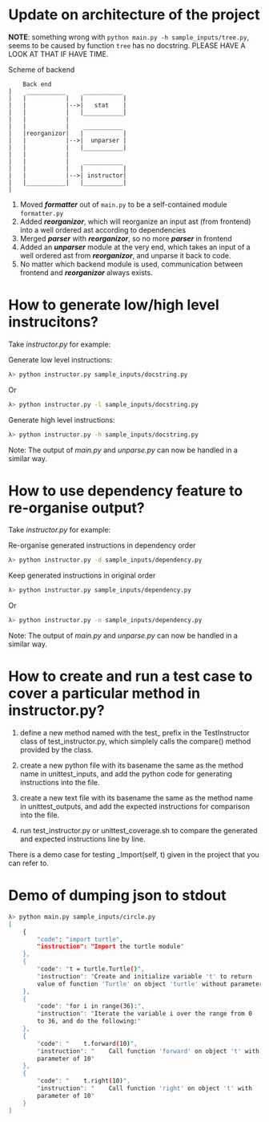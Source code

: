 # Update on architecture of the project
**NOTE**: something wrong with `python main.py -h sample_inputs/tree.py`, seems
to be caused by function `tree` has no docstring. PLEASE HAVE A LOOK AT THAT IF
HAVE TIME.

Scheme of backend
```
    Back end
|    ___________     ___________
|   |           |   |           |
|   |           |-->|   stat    |
|   |           |   |___________|
|   |           |
|   |           |    ___________
|   |reorganizor|   |           |
|   |           |-->|  unparser |
|   |           |   |___________|
|   |           |
|   |           |    ___________
|   |           |   |           |
|   |           |-->| instructor|
|   |___________|   |___________|
|
```

1. Moved _**formatter**_ out of `main.py` to be a self-contained module
   `formatter.py`
2. Added _**reorganizor**_, which will reorganize an input ast (from frontend)
   into a well ordered ast according to dependencies
3. Merged _**parser**_ with _**reorganizor**_, so no more _**parser**_ in frontend
4. Added an _**unparser**_ module at the very end, which takes an input of a
   well ordered ast from _**reorganizor**_, and unparse it back to code.
5. No matter which backend module is used, communication between frontend and
   _**reorganizor**_ always exists.

# How to generate low/high level instrucitons?

Take *instructor.py* for example:

Generate low level instructions:
```sh
λ> python instructor.py sample_inputs/docstring.py
```
Or
```sh
λ> python instructor.py -l sample_inputs/docstring.py
```

Generate high level instructions:
```sh
λ> python instructor.py -h sample_inputs/docstring.py
```

Note: The output of *main.py* and *unparse.py* can now be handled in a
similar way.

# How to use dependency feature to re-organise output?

Take *instructor.py* for example:

Re-organise generated instructions in dependency order
```sh
λ> python instructor.py -d sample_inputs/dependency.py
```

Keep generated instructions in original order
```sh
λ> python instructor.py sample_inputs/dependency.py
```
Or
```sh
λ> python instructor.py -n sample_inputs/dependency.py
```

Note: The output of *main.py* and *unparse.py* can now be handled in a
similar way.

# How to create and run a test case to cover a particular method in instructor.py?

1. define a new method named with the test_ prefix in the TestInstructor
class of test_instructor.py, which simplely calls the compare() method
provided by the class.

2. create a new python file with its basename the same as the method
name in unittest_inputs, and add the python code for generating
instructions into the file.

3. create a new text file with its basename the same as the method
name in unittest_outputs, and add the expected instructions for
comparison into the file.

4. run test_instructor.py or unittest_coverage.sh to compare the
generated and expected instructions line by line.

There is a demo case for testing _Import(self, t) given in the project
that you can refer to.

# Demo of dumping json to stdout
```sh
λ> python main.py sample_inputs/circle.py
[
    {
        "code": "import turtle",
        "instruction": "Import the turtle module"
    },
    {
        "code": "t = turtle.Turtle()",
        "instruction": "Create and initialize variable 't' to return
        value of function 'Turtle' on object 'turtle' without parameter"
    },
    {
        "code": "for i in range(36):",
        "instruction": "Iterate the variable i over the range from 0
        to 36, and do the following:"
    },
    {
        "code": "    t.forward(10)",
        "instruction": "    Call function 'forward' on object 't' with
        parameter of 10"
    },
    {
        "code": "    t.right(10)",
        "instruction": "    Call function 'right' on object 't' with
        parameter of 10"
    }
]
```
